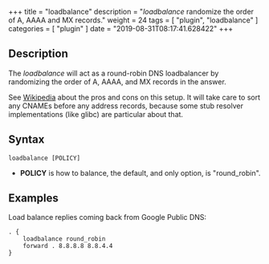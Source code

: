 +++
title = "loadbalance"
description = "*loadbalance* randomize the order of A, AAAA and MX records."
weight = 24
tags = [ "plugin", "loadbalance" ]
categories = [ "plugin" ]
date = "2019-08-31T08:17:41.628422"
+++

## Description

The *loadbalance* will act as a round-robin DNS loadbalancer by randomizing the order of A, AAAA,
and MX records in the answer.

See [Wikipedia](https://en.wikipedia.org/wiki/Round-robin_DNS) about the pros and cons on this
setup. It will take care to sort any CNAMEs before any address records, because some stub resolver
implementations (like glibc) are particular about that.

## Syntax

~~~
loadbalance [POLICY]
~~~

* **POLICY** is how to balance, the default, and only option, is "round_robin".

## Examples

Load balance replies coming back from Google Public DNS:

~~~ corefile
. {
    loadbalance round_robin
    forward . 8.8.8.8 8.8.4.4
}
~~~
